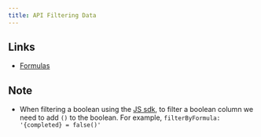 ```yaml
---
title: API Filtering Data
---
```

## Links
- [Formulas](https://help.aitable.ai/docs/guide/tutorial-getting-started-with-formulas/)

## Note
- When filtering a boolean using the [JS sdk](https://www.npmjs.com/package/apitable), to filter a boolean column we need to add `()` to the boolean. For example, `filterByFormula: '{completed} = false()'`